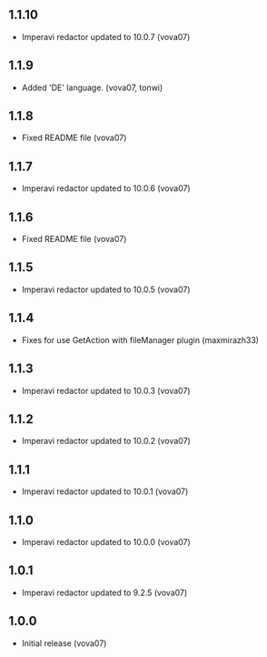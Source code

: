 1.1.10
------
- Imperavi redactor updated to 10.0.7 (vova07)

1.1.9
-----
- Added 'DE' language. (vova07, tonwi)

1.1.8
-----
- Fixed README file (vova07)

1.1.7
-----
- Imperavi redactor updated to 10.0.6 (vova07)

1.1.6
-----

- Fixed README file (vova07)

1.1.5
-----
- Imperavi redactor updated to 10.0.5 (vova07)

1.1.4
-----
- Fixes for use GetAction with fileManager plugin (maxmirazh33)

1.1.3
-----
- Imperavi redactor updated to 10.0.3 (vova07)

1.1.2
-----
- Imperavi redactor updated to 10.0.2 (vova07)

1.1.1
-----
- Imperavi redactor updated to 10.0.1 (vova07)

1.1.0
-----
- Imperavi redactor updated to 10.0.0 (vova07)

1.0.1
-----

- Imperavi redactor updated to 9.2.5 (vova07)

1.0.0
-----

- Initial release (vova07)